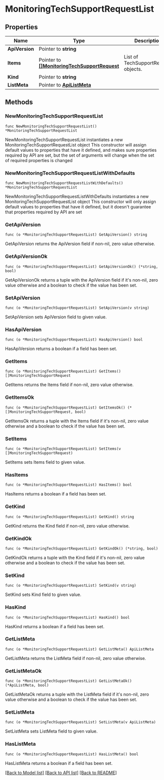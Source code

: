 # MonitoringTechSupportRequestList

## Properties

Name | Type | Description | Notes
------------ | ------------- | ------------- | -------------
**ApiVersion** | Pointer to **string** |  | [optional] 
**Items** | Pointer to [**[]MonitoringTechSupportRequest**](MonitoringTechSupportRequest.md) | List of TechSupportRequest objects. | [optional] 
**Kind** | Pointer to **string** |  | [optional] 
**ListMeta** | Pointer to [**ApiListMeta**](apiListMeta.md) |  | [optional] 

## Methods

### NewMonitoringTechSupportRequestList

`func NewMonitoringTechSupportRequestList() *MonitoringTechSupportRequestList`

NewMonitoringTechSupportRequestList instantiates a new MonitoringTechSupportRequestList object
This constructor will assign default values to properties that have it defined,
and makes sure properties required by API are set, but the set of arguments
will change when the set of required properties is changed

### NewMonitoringTechSupportRequestListWithDefaults

`func NewMonitoringTechSupportRequestListWithDefaults() *MonitoringTechSupportRequestList`

NewMonitoringTechSupportRequestListWithDefaults instantiates a new MonitoringTechSupportRequestList object
This constructor will only assign default values to properties that have it defined,
but it doesn't guarantee that properties required by API are set

### GetApiVersion

`func (o *MonitoringTechSupportRequestList) GetApiVersion() string`

GetApiVersion returns the ApiVersion field if non-nil, zero value otherwise.

### GetApiVersionOk

`func (o *MonitoringTechSupportRequestList) GetApiVersionOk() (*string, bool)`

GetApiVersionOk returns a tuple with the ApiVersion field if it's non-nil, zero value otherwise
and a boolean to check if the value has been set.

### SetApiVersion

`func (o *MonitoringTechSupportRequestList) SetApiVersion(v string)`

SetApiVersion sets ApiVersion field to given value.

### HasApiVersion

`func (o *MonitoringTechSupportRequestList) HasApiVersion() bool`

HasApiVersion returns a boolean if a field has been set.

### GetItems

`func (o *MonitoringTechSupportRequestList) GetItems() []MonitoringTechSupportRequest`

GetItems returns the Items field if non-nil, zero value otherwise.

### GetItemsOk

`func (o *MonitoringTechSupportRequestList) GetItemsOk() (*[]MonitoringTechSupportRequest, bool)`

GetItemsOk returns a tuple with the Items field if it's non-nil, zero value otherwise
and a boolean to check if the value has been set.

### SetItems

`func (o *MonitoringTechSupportRequestList) SetItems(v []MonitoringTechSupportRequest)`

SetItems sets Items field to given value.

### HasItems

`func (o *MonitoringTechSupportRequestList) HasItems() bool`

HasItems returns a boolean if a field has been set.

### GetKind

`func (o *MonitoringTechSupportRequestList) GetKind() string`

GetKind returns the Kind field if non-nil, zero value otherwise.

### GetKindOk

`func (o *MonitoringTechSupportRequestList) GetKindOk() (*string, bool)`

GetKindOk returns a tuple with the Kind field if it's non-nil, zero value otherwise
and a boolean to check if the value has been set.

### SetKind

`func (o *MonitoringTechSupportRequestList) SetKind(v string)`

SetKind sets Kind field to given value.

### HasKind

`func (o *MonitoringTechSupportRequestList) HasKind() bool`

HasKind returns a boolean if a field has been set.

### GetListMeta

`func (o *MonitoringTechSupportRequestList) GetListMeta() ApiListMeta`

GetListMeta returns the ListMeta field if non-nil, zero value otherwise.

### GetListMetaOk

`func (o *MonitoringTechSupportRequestList) GetListMetaOk() (*ApiListMeta, bool)`

GetListMetaOk returns a tuple with the ListMeta field if it's non-nil, zero value otherwise
and a boolean to check if the value has been set.

### SetListMeta

`func (o *MonitoringTechSupportRequestList) SetListMeta(v ApiListMeta)`

SetListMeta sets ListMeta field to given value.

### HasListMeta

`func (o *MonitoringTechSupportRequestList) HasListMeta() bool`

HasListMeta returns a boolean if a field has been set.


[[Back to Model list]](../README.md#documentation-for-models) [[Back to API list]](../README.md#documentation-for-api-endpoints) [[Back to README]](../README.md)



